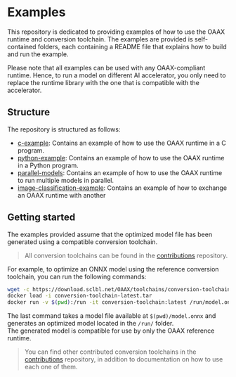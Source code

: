 # Examples

This repository is dedicated to providing examples of how to use the OAAX runtime and conversion toolchain.
The examples are provided is self-contained folders, each containing a README file that explains how to build and run
the example.

Please note that all examples can be used with any OAAX-compliant runtime. Hence, to run a model on different AI
accelerator, you only need to replace the runtime library with the one that is compatible with the accelerator.

## Structure

The repository is structured as follows:

- [c-example](c-example): Contains an example of how to use the OAAX runtime in a C program.
- [python-example](python-example): Contains an example of how to use the OAAX runtime in a Python program.
- [parallel-models](parallel-models): Contains an example of how to use the OAAX runtime to run multiple models in
  parallel.
- [image-classification-example](image-classification-example): Contains an example of how to exchange an OAAX runtime with another

## Getting started

The examples provided assume that the optimized model file has been generated using a compatible conversion toolchain.
> All conversion toolchains can be found in the [contributions](https://github.com/oaax-standard/contributions)
> repository.

For example, to optimize an ONNX model using the reference conversion toolchain, you can run the following commands:

```bash
wget -c https://download.sclbl.net/OAAX/toolchains/conversion-toolchain-latest.tar
docker load -i conversion-toolchain-latest.tar
docker run -v $(pwd):/run -it conversion-toolchain:latest /run/model.onnx /run/
```

The last command takes a model file available at `$(pwd)/model.onnx` and
generates an optimized model located in the `/run/` folder.    
The generated model is compatible for use by only the OAAX reference runtime.

> You can find other contributed conversion toolchains in
> the [contributions](https://github.com/oaax-standard/contributions) repository, in addition to documentation on how to
> use each one of them.